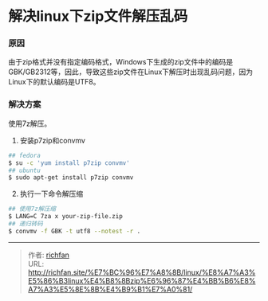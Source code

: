 # 解决linux下zip文件解压乱码

### 原因
由于zip格式并没有指定编码格式，Windows下生成的zip文件中的编码是GBK/GB2312等，因此，导致这些zip文件在Linux下解压时出现乱码问题，因为Linux下的默认编码是UTF8。

<!--more-->

### 解决方案
使用7z解压。

1. 安装p7zip和convmv
```bash
## fedora
$ su -c 'yum install p7zip convmv'
## ubuntu
$ sudo apt-get install p7zip convmv
```

2. 执行一下命令解压缩
```bash
## 使用7z解压缩
$ LANG=C 7za x your-zip-file.zip
## 递归转码
$ convmv -f GBK -t utf8 --notest -r .
```


---

> 作者: [richfan](https://richfan.site/)  
> URL: http://richfan.site/%E7%BC%96%E7%A8%8B/linux/%E8%A7%A3%E5%86%B3linux%E4%B8%8Bzip%E6%96%87%E4%BB%B6%E8%A7%A3%E5%8E%8B%E4%B9%B1%E7%A0%81/  

